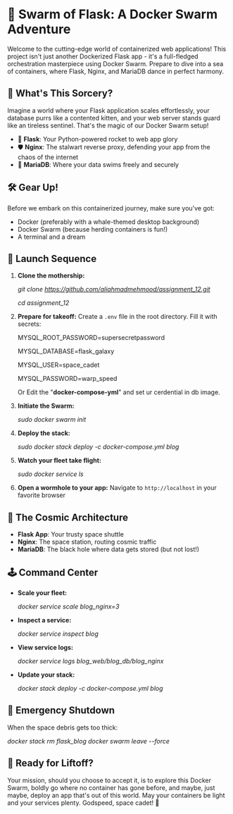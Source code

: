 # 🐳 Swarm of Flask: A Docker Swarm Adventure

Welcome to the cutting-edge world of containerized web applications! This project isn't just another Dockerized Flask app - it's a full-fledged orchestration masterpiece using Docker Swarm. Prepare to dive into a sea of containers, where Flask, Nginx, and MariaDB dance in perfect harmony.

## 🌟 What's This Sorcery?

Imagine a world where your Flask application scales effortlessly, your database purrs like a contented kitten, and your web server stands guard like an tireless sentinel. That's the magic of our Docker Swarm setup!

- 🚀 **Flask**: Your Python-powered rocket to web app glory
- 🛡️ **Nginx**: The stalwart reverse proxy, defending your app from the chaos of the internet
- 🐬 **MariaDB**: Where your data swims freely and securely

## 🛠️ Gear Up!

Before we embark on this containerized journey, make sure you've got:

- Docker (preferably with a whale-themed desktop background)
- Docker Swarm (because herding containers is fun!)
- A terminal and a dream

## 🚀 Launch Sequence

1. **Clone the mothership:**
   
   _git clone https://github.com/aliahmadmehmood/assignment_12.git_
   
   _cd assignment_12_
   

3. **Prepare for takeoff:**
   Create a `.env` file in the root directory. Fill it with secrets:
  
   MYSQL_ROOT_PASSWORD=supersecretpassword
   
   MYSQL_DATABASE=flask_galaxy
   
   MYSQL_USER=space_cadet
   
   MYSQL_PASSWORD=warp_speed
   
   Or Edit the "**docker-compose-yml**" and set ur cerdential in db image. 

5. **Initiate the Swarm:**
   
   _sudo docker swarm init_
   

6. **Deploy the stack:**
  
   _sudo docker stack deploy -c docker-compose.yml blog_

7. **Watch your fleet take flight:**
   
   _sudo docker service ls_
   

8. **Open a wormhole to your app:**
   Navigate to `http://localhost` in your favorite browser

## 🌌 The Cosmic Architecture

- **Flask App**: Your trusty space shuttle
- **Nginx**: The space station, routing cosmic traffic
- **MariaDB**: The black hole where data gets stored (but not lost!)

## 🕹️ Command Center

- **Scale your fleet:**

  _docker service scale blog_nginx=3_


- **Inspect a service:**
 
  _docker service inspect blog_
 

- **View service logs:**
 
  _docker service logs blog_web/blog_db/blog_nginx_
 

- **Update your stack:**
 
  _docker stack deploy -c docker-compose.yml blog_


## 🛑 Emergency Shutdown

When the space debris gets too thick:

_docker stack rm flask_blog
docker swarm leave --force_


## 🚀 Ready for Liftoff?

Your mission, should you choose to accept it, is to explore this Docker Swarm, boldly go where no container has gone before, and maybe, just maybe, deploy an app that's out of this world.
May your containers be light and your services plenty. Godspeed, space cadet! 🌠
